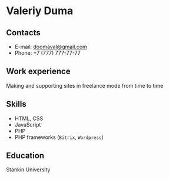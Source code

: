 # Valeriy Duma

## Contacts

- E-mail: doomaval@gmail.com
- Phone: +7 (777) 777-77-77

## Work experience

Making and supporting sites in freelance mode from time to time

## Skills

- HTML, CSS
- JavaScript
- PHP
- PHP frameworks (`Bitrix`, `Wordpress`)

## Education

Stankin University
